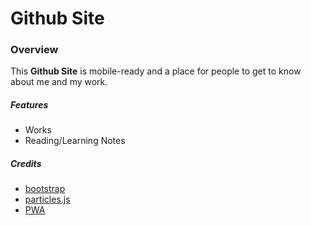 # Github Site

### Overview

This **Github Site** is mobile-ready and a place for people to get to know about me and my work. 

##### Features
* Works
* Reading/Learning Notes

##### Credits

* [bootstrap](https://getbootstrap.com/)
* [particles.js](https://vincentgarreau.com/particles.js/)
* [PWA](https://developers.google.com/web/progressive-web-apps/)
